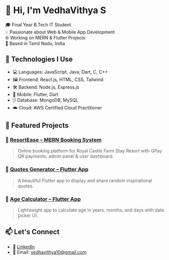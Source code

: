 # 👋 Hi, I'm VedhaVithya S

🎓 Final Year B.Tech IT Student  
💡 Passionate about Web & Mobile App Development  
🌐 Working on MERN & Flutter Projects  
📍 Based in Tamil Nadu, India

## 🔧 Technologies I Use
- 💻 Languages: JavaScript, Java, Dart, C, C++
- 🖼️ Frontend: React.js, HTML, CSS, Tailwind
- 🛠️ Backend: Node.js, Express.js
- 📱 Mobile: Flutter, Dart
- 🗄️ Database: MongoDB, MySQL
- ☁️ Cloud: AWS Certified Cloud Practitioner

## 🚀 Featured Projects
### 🌟 [ResortEase – MERN Booking System](https://github.com/vedhavithyaseenivasan/resortease)
> Online booking platform for Royal Castle Farm Stay Resort with GPay QR payments, admin panel & user dashboard.

### 💬 [Quotes Generator – Flutter App](https://github.com/vedhavithyaseenivasan/quotes-generator)
> A beautiful Flutter app to display and share random inspirational quotes.

### 📆 [Age Calculator – Flutter App](https://github.com/vedhavithyaseenivasan/age-calculator-flutter)
> Lightweight app to calculate age in years, months, and days with date picker UI.

## 📫 Let's Connect
- 🔗 [LinkedIn](https://www.linkedin.com/in/vedhavithya-s/)
- 📧 Email: vedhavithya10@gmail.com
